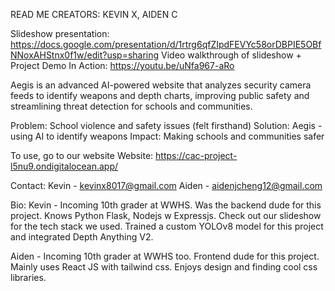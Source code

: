 READ ME
CREATORS: KEVIN X, AIDEN C

Slideshow presentation: https://docs.google.com/presentation/d/1rtrg6qfZIpdFEVYc58orDBPIE5OBfNNoxAHStnx0f1w/edit?usp=sharing
Video walkthrough of slideshow + Project Demo In Action: https://youtu.be/uNfa967-aRo

Aegis is an advanced AI-powered website that analyzes security camera feeds to identify weapons and depth charts, improving public safety and streamlining threat detection for schools and communities.

Problem: School violence and safety issues (felt firsthand)
Solution: Aegis - using AI to identify weapons
Impact: Making schools and communities safer

To use, go to our website
Website: https://cac-project-l5nu9.ondigitalocean.app/





Contact: 
Kevin - kevinx8017@gmail.com
Aiden - aidenjcheng12@gmail.com

Bio:
Kevin - Incoming 10th grader at WWHS. Was the backend dude for this project. Knows Python Flask, Nodejs w Expressjs. Check out our slideshow for the tech stack we used. Trained a custom YOLOv8 model for this project and integrated Depth Anything V2. 

Aiden - Incoming 10th grader at WWHS too. Frontend dude for this project. Mainly uses React JS with tailwind css. Enjoys design and finding cool css libraries. 
